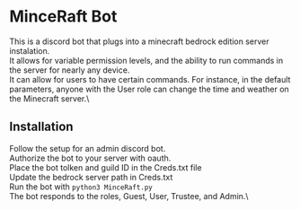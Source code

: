 # MinceRaft Bot

This is a discord bot that plugs into a minecraft bedrock edition server instalation.\
It allows for variable permission levels, and the ability to run commands in the server for nearly any device.\
It can allow for users to have certain commands. For instance, in the default parameters, anyone with the User role can change the time and weather on the Minecraft server.\

## Installation

Follow the setup for an admin discord bot.\
Authorize the bot to your server with oauth.\
Place the bot tolken and guild ID in the Creds.txt file\
Update the bedrock server path in Creds.txt\
Run the bot with `python3 MinceRaft.py`\
The bot responds to the roles, Guest, User, Trustee, and Admin.\
